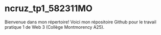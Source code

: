 # ncruz_tp1_582311MO

Bienvenue dans mon répertoire!  Voici mon répositoire Github pour le travail pratique 1 de Web 3 (Collège Montmorency A25). 
